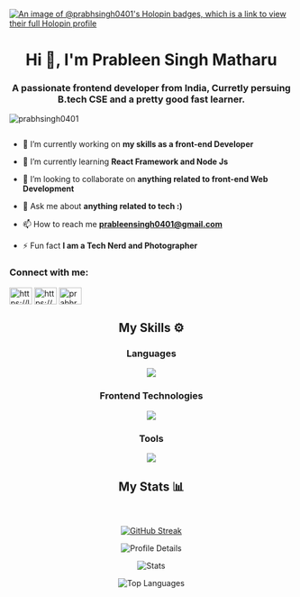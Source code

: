 [![An image of @prabhsingh0401's Holopin badges, which is a link to view their full Holopin profile](https://holopin.me/prabhsingh0401)](https://holopin.io/@prabhsingh0401)
<h1 align="center">Hi 👋, I'm Prableen Singh Matharu</h1>
<h3 align="center">A passionate frontend developer from India, Curretly persuing B.tech CSE and a pretty good fast learner.</h3>

<p align="left"> <img src="https://komarev.com/ghpvc/?username=prabhsingh0401&label=Profile%20views&color=0e75b6&style=flat" alt="prabhsingh0401" /> </p>

<p align="left"> <a href="https://twitter.com/" target="blank"><img src="https://img.shields.io/twitter/follow/?logo=twitter&style=for-the-badge" alt="" /></a> </p>

- 🔭 I’m currently working on **my skills as a front-end Developer**

- 🌱 I’m currently learning **React Framework and Node Js**

- 👯 I’m looking to collaborate on **anything related to front-end Web Development**

- 💬 Ask me about **anything related to tech :)**

- 📫 How to reach me **prableensingh0401@gmail.com**

- ⚡ Fun fact **I am a Tech Nerd and Photographer**

<h3 align="left">Connect with me:</h3>
<p align="left">
<a href="https://linkedin.com/in/https://linkedin.com/in/prableen-singh-matharu/" target="blank"><img align="center" src="https://raw.githubusercontent.com/rahuldkjain/github-profile-readme-generator/master/src/images/icons/Social/linked-in-alt.svg" alt="https://linkedin.com/in/prableen-singh-matharu/" height="30" width="40" /></a>
<a href="https://instagram.com/https://www.instagram.com/_.prabh__ramgharia._/" target="blank"><img align="center" src="https://raw.githubusercontent.com/rahuldkjain/github-profile-readme-generator/master/src/images/icons/Social/instagram.svg" alt="https://www.instagram.com/_.prabh__ramgharia._/" height="30" width="40" /></a>
<a href="https://discord.gg/prabhramgharia" target="blank"><img align="center" src="https://raw.githubusercontent.com/rahuldkjain/github-profile-readme-generator/master/src/images/icons/Social/discord.svg" alt="prabhramgharia" height="30" width="40" /></a>
</p>

<div align="center">
  <h2>My Skills ⚙</h2>

  <h3>Languages</h3>
  <img src="https://skillicons.dev/icons?i=js,py,c,cpp" />
  <h3>Frontend Technologies</h3>
  <img src="https://skillicons.dev/icons?i=html,css,tailwind" />
  <h3>Tools</h3>
  <img src="https://skillicons.dev/icons?i=git,vscode,powershell,ae,ps,blender,lr" />

</div>
<div align="center">
  <h2>My Stats 📊</h2>
  <img src="https://komarev.com/ghpvc/?username=your-github-username&style=flat&color=blue" alt=""/>
  <br></br>
  
  [![GitHub Streak](https://streak-stats.demolab.com?user=harjjotsinghh&theme=github-dark-blue&hide_border=true&border_radius=30&date_format=j%20M%5B%20Y%5D&card_width=500)](https://github.com/HarjjotSinghh)

  ![Profile Details](http://github-profile-summary-cards.vercel.app/api/cards/profile-details?username=harjjotsinghh&theme=transparent)
  
  <div algin="left">

  ![Stats](http://github-profile-summary-cards.vercel.app/api/cards/stats?username=harjjotsinghh&theme=transparent)

  ![Top Languages](http://github-profile-summary-cards.vercel.app/api/cards/most-commit-language?username=harjjotsinghh&theme=transparent)
  
  </div>
